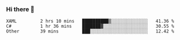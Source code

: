 ### Hi there 👋

<!--START_SECTION:waka-->

```text
XAML         2 hrs 10 mins   ██████████▒░░░░░░░░░░░░░░   41.36 %
C#           1 hr 36 mins    ███████▓░░░░░░░░░░░░░░░░░   30.55 %
Other        39 mins         ███░░░░░░░░░░░░░░░░░░░░░░   12.42 %
```

<!--END_SECTION:waka-->

<!--
**Jonas-VanHaeken/Jonas-VanHaeken** is a ✨ _special_ ✨ repository because its `README.md` (this file) appears on your GitHub profile.

Here are some ideas to get you started:

- 🔭 I’m currently working on ...
- 🌱 I’m currently learning ...
- 👯 I’m looking to collaborate on ...
- 🤔 I’m looking for help with ...
- 💬 Ask me about ...
- 📫 How to reach me: ...
- 😄 Pronouns: ...
- ⚡ Fun fact: ...
-->
